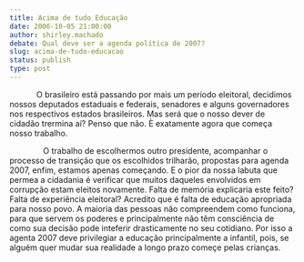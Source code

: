 ```yaml
---
title: Acima de tudo Educação
date: 2006-10-05 21:00:00
author: shirley.machado
debate: Qual deve ser a agenda política de 2007?
slug: acima-de-tudo-educacao
status: publish 
type: post
---
```


            O brasileiro está passando por mais um período eleitoral, decidimos nossos deputados estaduais e federais, senadores e alguns governadores nos respectivos estados brasileiros. Mas será que o nosso dever de cidadão trermina aí? Penso que não. È exatamente agora que começa nosso trabalho.


               O trabalho de escolhermos outro presidente, acompanhar o processo de transição que os escolhidos trilharão, propostas para agenda 2007, enfim, estamos apenas começando. E o pior da nossa labuta que permea a cidadania é verificar que muitos daqueles envolvidos em corrupção estam eleitos novamente. Falta de memória explicaria este feito? Falta de experiência eleitoral? Acredito que é falta de educação apropriada para nosso povo. A maioria das pessoas não compreendem como funciona, para que servem os poderes e principalmente não têm consciência de como sua decisão pode inteferir drasticamente no seu cotidiano. Por isso a agenta 2007 deve privilegiar a educação principalmente a infantil, pois, se alguém quer mudar sua realidade a longo prazo começe pelas crianças.


